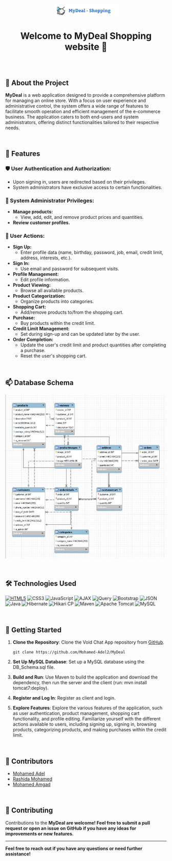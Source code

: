 <div align="center">

  <img src="mydeal/src/main/webapp/img/logo.png" alt="logo" width="200" height="auto" />
  <h1>Welcome to MyDeal Shopping website 👋</h1>
</div>

<br />  
<br>

<!-- About the Project -->
## :star2: About the Project

**MyDeal** is a web application designed to provide a comprehensive platform for managing an online store. With a focus on user experience and administrative control, the system offers a wide range of features to facilitate smooth operation and efficient management of the e-commerce business. The application caters to both end-users and system administrators, offering distinct functionalities tailored to their respective needs.

<br>

<!-- Features -->
## :dart: Features

### 🛡️ User Authentication and Authorization:
- Upon signing in, users are redirected based on their privileges.
- System administrators have exclusive access to certain functionalities.

### 🚀 System Administrator Privileges:
- **Manage products:**
  - View, add, edit, and remove product prices and quantities.
- **Review customer profiles.**

### 👤 User Actions:
- **Sign Up:**
  - Enter profile data (name, birthday, password, job, email, credit limit, address, interests, etc.).
- **Sign In:**
  - Use email and password for subsequent visits.
- **Profile Management:**
  - Edit profile information.
- **Product Viewing:**
  - Browse all available products.
- **Product Categorization:**
  - Organize products into categories.
- **Shopping Cart:**
  - Add/remove products to/from the shopping cart.
- **Purchase:**
  - Buy products within the credit limit.
- **Credit Limit Management:**
  - Set during sign-up and can be updated later by the user.
- **Order Completion:**
  - Update the user's credit limit and product quantities after completing a purchase.
  - Reset the user's shopping cart.
<br>

## 📫 Database Schema

![Schema](MyDeal-Schema.JPG)

<br>

<!-- TechStack -->
## 🛠️ Technologies Used


[![HTML5](https://img.shields.io/badge/html5-%23E34F26.svg?style=for-the-badge&logo=html5&logoColor=white)](https://developer.mozilla.org/en-US/docs/Web/Guide/HTML/HTML5)
	![CSS3](https://img.shields.io/badge/css3-%231572B6.svg?style=for-the-badge&logo=css3&logoColor=white)
 ![JavaScript](https://img.shields.io/badge/javascript-%23323330.svg?style=for-the-badge&logo=javascript&logoColor=%23F7DF1E)
 ![AJAX](https://img.shields.io/badge/AJAX-orange?style=for-the-badge&logo=ajax)
 ![jQuery](https://img.shields.io/badge/jquery-%230769AD.svg?style=for-the-badge&logo=jquery&logoColor=white)
 ![Bootstrap](https://img.shields.io/badge/bootstrap-%238511FA.svg?style=for-the-badge&logo=bootstrap&logoColor=white)
 ![JSON](https://img.shields.io/badge/JSON-orange?style=for-the-badge&logo=json)
![Java](https://img.shields.io/badge/java-%23ED8B00.svg?style=for-the-badge&logo=openjdk&logoColor=white)
![Hibernate](https://img.shields.io/badge/Hibernate-59666C?style=for-the-badge&logo=Hibernate&logoColor=white)
![Hikari CP](https://img.shields.io/badge/Hikari%20CP-blue?style=for-the-badge&logo=java&logoColor=white)
![Maven](https://img.shields.io/badge/Maven-orange?style=for-the-badge&logo=apache)
![Apache Tomcat](https://img.shields.io/badge/apache%20tomcat-%23F8DC75.svg?style=for-the-badge&logo=apache-tomcat&logoColor=black)
![MySQL](https://img.shields.io/badge/mysql-4479A1.svg?style=for-the-badge&logo=mysql&logoColor=white)

<br>

<!-- Getting Started -->
## 	:toolbox: Getting Started

1. **Clone the Repository**: Clone the Void Chat App repository from [GitHub](https://github.com/Mohamed-Adel2/MyDeal).
   
    ```
    git clone https://github.com/Mohamed-Adel2/MyDeal
    ```

2. **Set Up MySQL Database**: Set up a MySQL database using the DB_Schema.sql file.

3. **Build and Run**: Use Maven to build the application and download the dependency, then run the server and the client (run: mvn install tomcat7:deploy).

4. **Register and Log In**: Register as client and login.

5. **Explore Features**:  Explore the various features of the application, such as user authentication, product management, shopping cart functionality, and profile editing. Familiarize yourself with the different actions available to users, including signing up, signing in, browsing products, categorizing products, and making purchases within the credit limit.

<br>

## 🚀 Contributors

- [Mohamed Adel](https://github.com/Mohamed-Adel2)
- [Rashida Mohamed](https://github.com/Rashida5)
- [Mohamed Amgad](https://github.com/AMG2001)

<br>

## :wave: Contributing

Contributions to the <b>MyDeal<b> are welcome! Feel free to submit a pull request or open an issue on GitHub if you have any ideas for improvements or new features.

---

Feel free to reach out if you have any questions or need further assistance!
